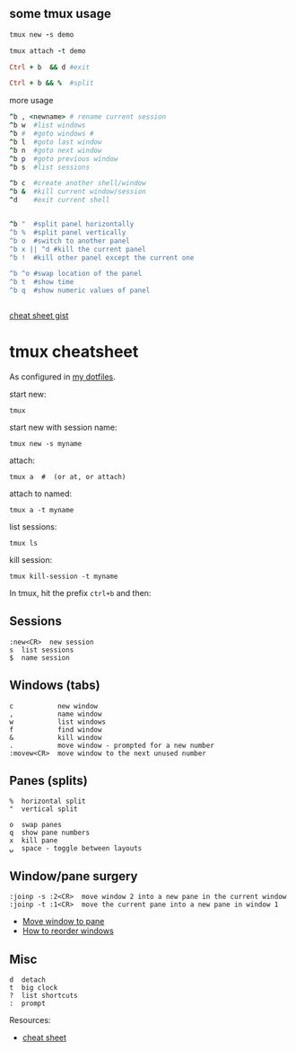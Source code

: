 ## some tmux usage


```ruby
tmux new -s demo

tmux attach -t demo

Ctrl + b  && d #exit

Ctrl + b && %  #split

```

more usage


```ruby
^b , <newname> # rename current session
^b w  #list windows
^b #  #goto windows #
^b l  #goto last window
^b n  #goto next window
^b p  #goto previous window
^b s  #list sessions

^b c  #create another shell/window
^b &  #kill current window/session
^d    #exit current shell


^b "  #split panel horizontally
^b %  #split panel vertically
^b o  #switch to another panel
^b x || ^d #kill the current panel
^b !  #kill other panel except the current one

^b ^o #swap location of the panel
^b t  #show time
^b q  #show numeric values of panel



```

[cheat sheet gist](https://gist.github.com/henrik/1967800)


# tmux cheatsheet

As configured in [my dotfiles](https://github.com/henrik/dotfiles/blob/master/tmux.conf).

start new:

    tmux

start new with session name:

    tmux new -s myname

attach:

    tmux a  #  (or at, or attach)

attach to named:

    tmux a -t myname

list sessions:

    tmux ls

kill session:

    tmux kill-session -t myname

In tmux, hit the prefix `ctrl+b` and then:

## Sessions

    :new<CR>  new session
    s  list sessions
    $  name session

## Windows (tabs)

    c           new window
    ,           name window
    w           list windows
    f           find window
    &           kill window
    .           move window - prompted for a new number
    :movew<CR>  move window to the next unused number

## Panes (splits)

    %  horizontal split
    "  vertical split
    
    o  swap panes
    q  show pane numbers
    x  kill pane
    ⍽  space - toggle between layouts

## Window/pane surgery

    :joinp -s :2<CR>  move window 2 into a new pane in the current window
    :joinp -t :1<CR>  move the current pane into a new pane in window 1

* [Move window to pane](http://unix.stackexchange.com/questions/14300/tmux-move-window-to-pane)
* [How to reorder windows](http://superuser.com/questions/343572/tmux-how-do-i-reorder-my-windows)

## Misc

    d  detach
    t  big clock
    ?  list shortcuts
    :  prompt

Resources:

* [cheat sheet](http://cheat.errtheblog.com/s/tmux/)

